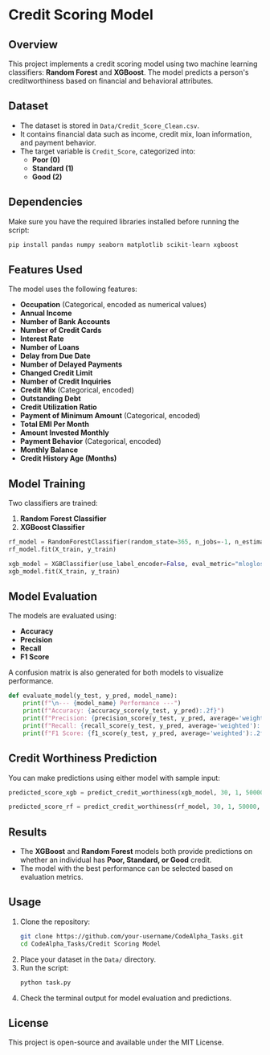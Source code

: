# Credit Scoring Model

## Overview
This project implements a credit scoring model using two machine learning classifiers: **Random Forest** and **XGBoost**. The model predicts a person's creditworthiness based on financial and behavioral attributes.

## Dataset
- The dataset is stored in `Data/Credit_Score_Clean.csv`.
- It contains financial data such as income, credit mix, loan information, and payment behavior.
- The target variable is `Credit_Score`, categorized into:
  - **Poor (0)**
  - **Standard (1)**
  - **Good (2)**

## Dependencies
Make sure you have the required libraries installed before running the script:

```bash
pip install pandas numpy seaborn matplotlib scikit-learn xgboost
```

## Features Used
The model uses the following features:
- **Occupation** (Categorical, encoded as numerical values)
- **Annual Income**
- **Number of Bank Accounts**
- **Number of Credit Cards**
- **Interest Rate**
- **Number of Loans**
- **Delay from Due Date**
- **Number of Delayed Payments**
- **Changed Credit Limit**
- **Number of Credit Inquiries**
- **Credit Mix** (Categorical, encoded)
- **Outstanding Debt**
- **Credit Utilization Ratio**
- **Payment of Minimum Amount** (Categorical, encoded)
- **Total EMI Per Month**
- **Amount Invested Monthly**
- **Payment Behavior** (Categorical, encoded)
- **Monthly Balance**
- **Credit History Age (Months)**

## Model Training
Two classifiers are trained:
1. **Random Forest Classifier**
2. **XGBoost Classifier**

```python
rf_model = RandomForestClassifier(random_state=365, n_jobs=-1, n_estimators=100)
rf_model.fit(X_train, y_train)

xgb_model = XGBClassifier(use_label_encoder=False, eval_metric="mlogloss", random_state=365)
xgb_model.fit(X_train, y_train)
```

## Model Evaluation
The models are evaluated using:
- **Accuracy**
- **Precision**
- **Recall**
- **F1 Score**

A confusion matrix is also generated for both models to visualize performance.

```python
def evaluate_model(y_test, y_pred, model_name):
    print(f"\n--- {model_name} Performance ---")
    print(f"Accuracy: {accuracy_score(y_test, y_pred):.2f}")
    print(f"Precision: {precision_score(y_test, y_pred, average='weighted'):.2f}")
    print(f"Recall: {recall_score(y_test, y_pred, average='weighted'):.2f}")
    print(f"F1 Score: {f1_score(y_test, y_pred, average='weighted'):.2f}")
```

## Credit Worthiness Prediction
You can make predictions using either model with sample input:

```python
predicted_score_xgb = predict_credit_worthiness(xgb_model, 30, 1, 50000, 2, 3, 5, 2, 1, 0, 10, 2, 1, 10000, 0.3, 0, 200, 300, 2, 1000, 120)

predicted_score_rf = predict_credit_worthiness(rf_model, 30, 1, 50000, 2, 3, 5, 2, 1, 0, 10, 2, 1, 10000, 0.3, 0, 200, 300, 2, 1000, 120)
```

## Results
- The **XGBoost** and **Random Forest** models both provide predictions on whether an individual has **Poor, Standard, or Good** credit.
- The model with the best performance can be selected based on evaluation metrics.

## Usage
1. Clone the repository:
   ```bash
   git clone https://github.com/your-username/CodeAlpha_Tasks.git
   cd CodeAlpha_Tasks/Credit Scoring Model
   ```
2. Place your dataset in the `Data/` directory.
3. Run the script:
   ```bash
   python task.py
   ```
4. Check the terminal output for model evaluation and predictions.

## License
This project is open-source and available under the MIT License.
